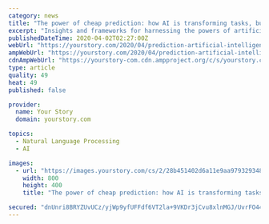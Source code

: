 ```yaml
---
category: news
title: "The power of cheap prediction: how AI is transforming tasks, business models, and strategy"
excerpt: "Insights and frameworks for harnessing the powers of artificial intelligence (AI) are well charted in Prediction Machines ... by mistake and causing customer dissatisfaction. Framing translation as a prediction of words and phrases need not even require prior models of language like grammar. Telecom and financial industries use prediction ..."
publishedDateTime: 2020-04-02T02:27:00Z
webUrl: "https://yourstory.com/2020/04/prediction-artificial-intelligence-economy"
ampWebUrl: "https://yourstory.com/2020/04/prediction-artificial-intelligence-economy/amp"
cdnAmpWebUrl: "https://yourstory-com.cdn.ampproject.org/c/s/yourstory.com/2020/04/prediction-artificial-intelligence-economy/amp"
type: article
quality: 49
heat: 49
published: false

provider:
  name: Your Story
  domain: yourstory.com

topics:
  - Natural Language Processing
  - AI

images:
  - url: "https://images.yourstory.com/cs/2/28b451402d6a11e9aa979329348d4c3e/Prediction-feature-1585747194689.jpg?fm=png&auto=format"
    width: 800
    height: 400
    title: "The power of cheap prediction: how AI is transforming tasks, business models, and strategy"

secured: "dnUnri8BRYZUvUCz/yjWp9yfUFFdf6VT2la+9VKDr3jCvu8xlnMGJ/UvrFO44FPyrEjn+wHx5NHk8AzVLR29y1dQzH4nxFFXMxCja6yBxY7jZNrXG2nHoSHNR1tvJlqX/z02Sgp7HgBymF2o9LG4WmVJK9pSmXLqx/ZnO0ykRl+gJbJ9hXKmSjytKVJOzp+bkbO8o82wm0ZjJbKxwxt8xzlH91AICIRtaCbbNd3jlPHw+WfIMqkQ/3b6a/y0IIXOA95BPhizXlb3ocG5TO/Opp4RgkHJKwiQi6mikoPiyGrE051S8jCQdkW+559E6aisH6S2RiuolrIaPf5/vFFZES4D5b/ieKlgd6VVCoyb8Kh+igbIQEqmjzZ0cumXUaMAoREqoAT/twI8a1UtqkvmZYJGuEqULQtrPQOC1Aai8TyXOvIqt/Q63qEZvWUnyUwYBiKcseiM2F1ivPlJUt6QNfr3MhjdMnc6y2nMy2fBxHM=;q/106CumnULBmdw8KCtYfQ=="
---
```



